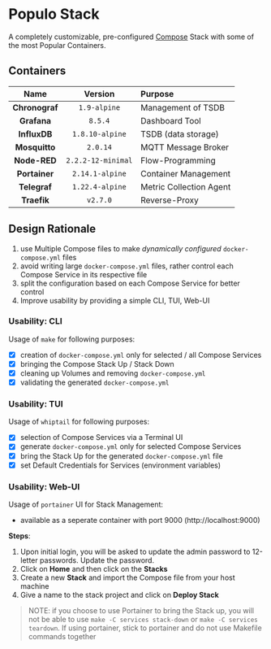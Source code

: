 # Populo Stack

A completely customizable, pre-configured [Compose][1] Stack with some of the most Popular Containers.

## Containers

| Name           | Version            | Purpose                 |
|:--------------:|:------------------:|:------------------------| 
| __Chronograf__ | `1.9-alpine`       | Management of TSDB      |
| __Grafana__    | `8.5.4`            | Dashboard Tool          |
| __InfluxDB__   | `1.8.10-alpine`    | TSDB (data storage)     |
| __Mosquitto__  | `2.0.14`           | MQTT Message Broker     | 
| __Node-RED__   | `2.2.2-12-minimal` | Flow-Programming        |
| __Portainer__  | `2.14.1-alpine`    | Container Management    |
| __Telegraf__   | `1.22.4-alpine`    | Metric Collection Agent |
| __Traefik__    | `v2.7.0`           | Reverse-Proxy           |

## Design Rationale

1. use Multiple Compose files to make _dynamically configured_ `docker-compose.yml` files
2. avoid writing large `docker-compose.yml` files, rather control each Compose Service in its respective file
3. split the configuration based on each Compose Service for better control
4. Improve usability by providing a simple CLI, TUI, Web-UI

### Usability: CLI

Usage of `make` for following purposes:

- [x] creation of `docker-compose.yml` only for selected / all Compose Services
- [x] bringing the Compose Stack Up / Stack Down
- [x] cleaning up Volumes and removing `docker-compose.yml`
- [x] validating the generated `docker-compose.yml`

### Usability: TUI

Usage of `whiptail` for following purposes:

- [x] selection of Compose Services via a Terminal UI
- [x] generate `docker-compose.yml` only for selected Compose Services
- [x] bring the Stack Up for the generated `docker-compose.yml` file
- [x] set Default Credentials for Services (environment variables)

### Usability: Web-UI

Usage of `portainer` UI for Stack Management:

- available as a seperate container with port 9000 (http://localhost:9000)

__Steps__:

1. Upon initial login, you will be asked to update the admin password to 12-letter passwords. Update the password.
2. Click on __Home__ and then click on the __Stacks__
3. Create a new __Stack__ and import the Compose file from your host machine
4. Give a name to the stack project and click on __Deploy Stack__

> NOTE: if you choose to use Portainer to bring the Stack up, you will not be able to use
> `make -C services stack-down` or `make -C services teardown`.
> If using portainer, stick to portainer and do not use Makefile commands together

[1]: https://docs.docker.com/compose/
